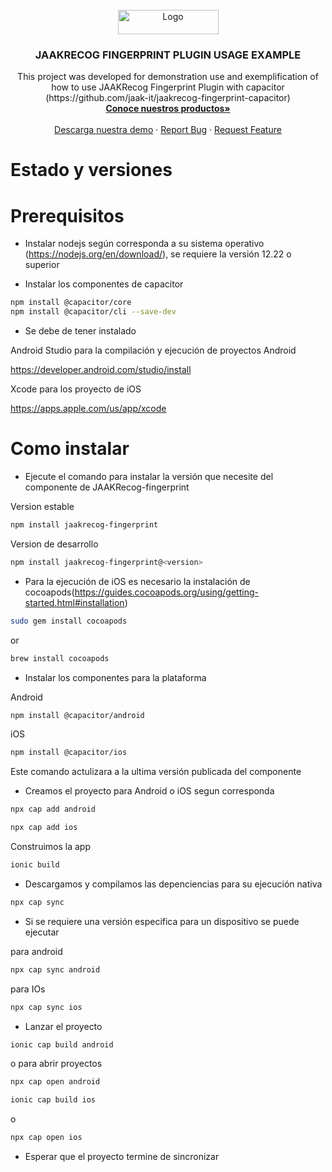<div id="top"></div>

<br />
<div align="center">
  <a href="https://github.com/othneildrew/Best-README-Template">
    <img src="https://jaakrecog.com/assets/jaakrecog-logo.svg" alt="Logo" width="161" height="39">
  </a>

  <h3 align="center">JAAKRECOG FINGERPRINT PLUGIN USAGE EXAMPLE</h3>

  <p align="center">
    This project was developed for demonstration use and exemplification of how to use JAAKRecog Fingerprint Plugin with capacitor (https://github.com/jaak-it/jaakrecog-fingerprint-capacitor)
    <br />
    <a href="https://www.jaakrecog.com"><strong>Conoce nuestros productos»</strong></a>
    <br />
    <br />
    <a href=""https://www.jaakrecog.com/Demo">Descarga nuestra demo</a>
    ·
    <a href="https://jaak-it.atlassian.net/servicedesk/customer/portal/2">Report Bug</a>
    ·
    <a href="https://jaak-it.atlassian.net/servicedesk/customer/portal/2">Request Feature</a>
  </p>
</div>


# Estado y versiones


# Prerequisitos

* Instalar nodejs según corresponda a su sistema operativo (https://nodejs.org/en/download/), se requiere la versión 12.22 o superior

* Instalar los componentes de capacitor 

```sh
npm install @capacitor/core
npm install @capacitor/cli --save-dev
```

* Se debe de tener instalado

Android Studio para la compilación y ejecución de proyectos Android

https://developer.android.com/studio/install

Xcode para los proyecto de iOS

https://apps.apple.com/us/app/xcode


# Como instalar

* Ejecute el comando para instalar la versión que necesite del componente de JAAKRecog-fingerprint

Version estable

```sh
npm install jaakrecog-fingerprint
```

Version de desarrollo
```sh
npm install jaakrecog-fingerprint@<version>
```

* Para la ejecución de iOS es necesario la instalación de cocoapods(https://guides.cocoapods.org/using/getting-started.html#installation)

```sh
sudo gem install cocoapods
```

or

```sh
brew install cocoapods
```

* Instalar los componentes para la plataforma

Android
```sh
npm install @capacitor/android
```

iOS
```sh
npm install @capacitor/ios
```

Este comando actulizara a la ultima versión publicada del componente


* Creamos el proyecto para Android o iOS segun corresponda

```sh
npx cap add android
```

```sh
npx cap add ios
```

Construimos la app 

```sh
ionic build
```

* Descargamos y compilamos las depenciencias para su ejecución nativa

```sh
npx cap sync
```

* Si se requiere una versión especifica para un dispositivo se puede ejecutar

para android 
```sh
npx cap sync android
```

para IOs 
```sh
npx cap sync ios
```

* Lanzar el proyecto

```sh
ionic cap build android
```

o para abrir proyectos

```sh
npx cap open android
```

```sh
ionic cap build ios
```

o

```sh
npx cap open ios
```

* Esperar que el proyecto termine de sincronizar


